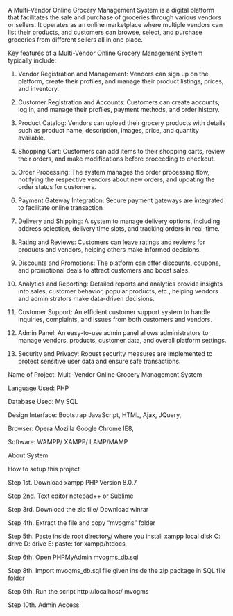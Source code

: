 A Multi-Vendor Online Grocery Management System is a digital platform that facilitates the sale and purchase of groceries through various vendors or sellers. It operates as an online marketplace where multiple vendors can list their products, and customers can browse, select, and purchase groceries from different sellers all in one place.

Key features of a Multi-Vendor Online Grocery Management System typically include:

1. Vendor Registration and Management: Vendors can sign up on the platform, create their profiles, and manage their product listings, prices, and inventory.

2. Customer Registration and Accounts: Customers can create accounts, log in, and manage their profiles, payment methods, and order history.

3. Product Catalog: Vendors can upload their grocery products with details such as product name, description, images, price, and quantity available.

4. Shopping Cart: Customers can add items to their shopping carts, review their orders, and make modifications before proceeding to checkout.

5. Order Processing: The system manages the order processing flow, notifying the respective vendors about new orders, and updating the order status for customers.

6. Payment Gateway Integration: Secure payment gateways are integrated to facilitate online transaction

7. Delivery and Shipping: A system to manage delivery options, including address selection, delivery time slots, and tracking orders in real-time.

8. Rating and Reviews: Customers can leave ratings and reviews for products and vendors, helping others make informed decisions.

9. Discounts and Promotions: The platform can offer discounts, coupons, and promotional deals to attract customers and boost sales.

10. Analytics and Reporting: Detailed reports and analytics provide insights into sales, customer behavior, popular products, etc., helping vendors and administrators make data-driven decisions.

11. Customer Support: An efficient customer support system to handle inquiries, complaints, and issues from both customers and vendors.

12. Admin Panel: An easy-to-use admin panel allows administrators to manage vendors, products, customer data, and overall platform settings.

13. Security and Privacy: Robust security measures are implemented to protect sensitive user data and ensure safe transactions.

Name of Project:     Multi-Vendor Online Grocery Management System

Language Used:      PHP

Database Used:      My SQL

Design Interface:    Bootstrap JavaScript, HTML, Ajax, JQuery,

Browser:                  Opera Mozilla Google Chrome IE8,

Software:                 WAMPP/ XAMPP/ LAMP/MAMP

About System

 

How to setup this project

Step 1st. Download xampp PHP Version 8.0.7

Step 2nd. Text editor notepad++ or Sublime

Step 3rd. Download the zip file/ Download winrar

Step 4th. Extract the file and copy “mvogms” folder

Step 5th. Paste inside root directory/ where you install xampp local disk C: drive D: drive E: paste: for xampp/htdocs,

Step 6th. Open PHPMyAdmin mvogms_db.sql

Step 8th. Import mvogms_db.sql file given inside the zip package in SQL file folder

Step 9th. Run the script http://localhost/ mvogms

Step 10th. Admin Access
